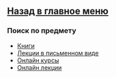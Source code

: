## [Назад в главное меню](https://github.com/ifanzilka/Mathematics_KPFU/blob/master/README.md)

### Поиск по предмету
+ [Книги](https://github.com/ifanzilka/Mathematics_KPFU/blob/master/links/analiticks_geometry/books_analiticks_geometry/books_analiticks_geometry.md)
+ [Лекции в письменном виде](https://github.com/ifanzilka/Mathematics_KPFU/blob/master/links/analiticks_geometry/writen_lection/writen_lection_geom.md)
+ [Онлайн курсы](https://github.com/ifanzilka/Mathematics_KPFU/blob/master/links/algebra/online_curses.md)
+ [Онлайн лекции](https://github.com/ifanzilka/Mathematics_KPFU/blob/master/links/analiticks_geometry/online-lections.md)

